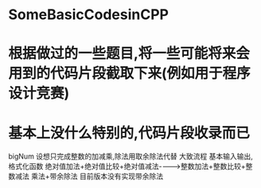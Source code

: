 ﻿SomeBasicCodesinCPP
===================

根据做过的一些题目,将一些可能将来会用到的代码片段截取下来(例如用于程序设计竞赛)
===================
基本上没什么特别的,代码片段收录而已
===================
bigNum
	设想只完成整数的加减乘,除法用取余除法代替
	大致流程
		基本输入输出,格式化函数
		绝对值加法+绝对值比较+绝对值减法---->整数加法+整数比较+整数减法
		乘法+带余除法
目前版本没有实现带余除法